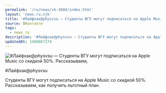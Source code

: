 ```yaml
---
permalink: '/ru/news/vk-3684/index.html'
layout: 'news.ru.njk'
title: '#Лайфхак@physvsu — Студенты ВГУ могут подписаться на Apple Music со скидкой 50%'
source: ВКонтакте
tags:
  - news_ru
description: '#Лайфхак@physvsu — Студенты ВГУ могут подписаться на Apple Music со скидкой 50%'
updatedAt: 1480867274
---
```

![#Лайфхак@physvsu — Студенты ВГУ могут подписаться на Apple Music со скидкой 50%. Рассказываем,](https://sun9-32.userapi.com/impf/c636816/v636816484/37276/gv43JW-8nFQ.jpg?size=1200x630&quality=96&proxy=1&sign=834bce95111c579262949dd14b2975ac&c_uniq_tag=vMnb5ZNX9E-NdcTPn5VQ-33igsgd0hi07XhSb7LIfkE&type=album)

#Лайфхак@physvsu

Студенты ВГУ могут подписаться на Apple Music со скидкой 50%. Рассказываем, как получить льготный план.
